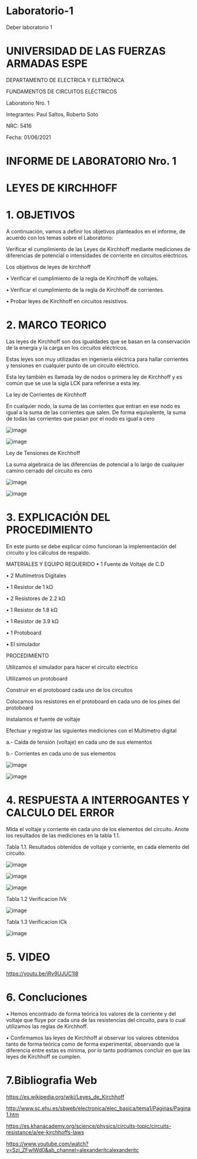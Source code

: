 # Laboratorio-1
Deber laboratorio 1

# UNIVERSIDAD DE LAS FUERZAS ARMADAS ESPE 
DEPARTAMENTO DE ELECTRICA Y ELETRÓNICA

FUNDAMENTOS DE CIRCUITOS ELÉCTRICOS

Laboratorio  Nro. 1

Integrantes: Paul Saltos, Roberto Soto

NRC: 5416

Fecha: 01/06/2021

 # INFORME DE LABORATORIO   Nro. 1
 
# LEYES DE KIRCHHOFF

# 1.	OBJETIVOS 

A continuación, vamos a definir los objetivos planteados en el informe, de acuerdo con los temas sobre el Laboratorio: 

Verificar el cumplimiento de las Leyes de Kirchhoff mediante mediciones de diferencias de potencial o intensidades de corriente en circuitos eléctricos.

Los objetivos de leyes de kirchhoff

•	Verificar el cumplimiento de la regla de Kirchhoff de voltajes. 

•	Verificar el cumplimiento de la regla de Kirchhoff de corrientes.

• Probar  leyes de Kirchhoff en circuitos resistivos. 

# 2.	MARCO TEORICO 

Las leyes de Kirchhoff son dos igualdades que se basan en la conservación de la energía y la carga en los circuitos eléctricos.

Estas leyes son muy utilizadas en ingeniería eléctrica para hallar corrientes y tensiones en cualquier punto de un circuito eléctrico. 

Esta ley también es llamada ley de nodos o primera ley de Kirchhoff y es común que se use la sigla LCK para referirse a esta ley. 

La ley de Corrientes de Kirchhoff 

En cualquier nodo, la suma de las corrientes que entran en ese nodo es igual a la suma de las corrientes que salen. De forma equivalente, la suma de todas las corrientes que pasan por el nodo es igual a cero
 
![image](https://user-images.githubusercontent.com/85178869/120420294-baccee00-c329-11eb-8336-90284ad47b04.png)

![image](https://user-images.githubusercontent.com/85178869/120421013-219ed700-c32b-11eb-9095-ca8f0b5968dd.png)

 Ley de Tensiones  de Kirchhoff
 
La suma algebraica de las diferencias de potencial a lo largo de cualquier camino cerrado del circuito es cero 

![image](https://user-images.githubusercontent.com/85178869/120421568-2adc7380-c32c-11eb-8cd6-52b2a811f3b7.png)

![image](https://user-images.githubusercontent.com/85178869/120421597-37f96280-c32c-11eb-9589-a64187cf2af2.png)

# 3.	EXPLICACIÓN DEL PROCEDIMIENTO 

En este punto se debe explicar cómo funcionan la implementación del circuito y los cálculos de respaldo.

MATERIALES Y EQUIPO REQUERIDO 
•	 1 Fuente de Voltaje de C.D

•	2 Multímetros Digitales 

•	1 Resistor de 1 kΩ

•	2 Resistores de 2.2 kΩ

•	1 Resistor de 1.8 kΩ

•	1 Resistor de 3.9 kΩ

•	1 Protoboard

•	El simulador  

PROCEDIMIENTO    

Utilizamos el simulador para hacer el circuito electrico 

Utilizamos un protoboard 

Construir en el protoboard cada uno de los circuitos

Colocamos los resistores en el protoboard en cada uno de los pines del protoboard 

Instalamos el fuente de voltaje 

 Efectuar y registrar las siguientes mediciones con el Multimetro digital 
 
 a.- Caída de tensión (voltaje) en cada uno de sus elementos 
 
 b.- Corrientes en cada uno de sus elementos

![image](https://user-images.githubusercontent.com/85178869/120425347-9e35b380-c333-11eb-8c1c-413828152e69.png)


![image](https://user-images.githubusercontent.com/85178869/120427144-ffab5180-c336-11eb-87ed-4b4ab5273d7d.png)

# 4. RESPUESTA A INTERROGANTES Y CALCULO DEL ERROR

Mida el voltaje y corriente en cada uno de los elementos del circuito. Anote los resultados de las mediciones en la tabla 1.1.

Tabla 1.1. Resultados obtenidos de voltaje y corriente, en cada elemento del circuito.

![image](https://user-images.githubusercontent.com/85178869/120465809-fbe1f400-c363-11eb-9de3-faedac9e657d.png)

![image](https://user-images.githubusercontent.com/85178869/120466007-3481cd80-c364-11eb-8351-988fbaf25ba9.png)

![image](https://user-images.githubusercontent.com/85178869/120466279-7dd21d00-c364-11eb-838f-7bf234f5da00.png)

Tabla 1.2  Verificacion  lVk


![image](https://user-images.githubusercontent.com/85178869/120467674-07361f00-c366-11eb-924a-a27f688c3812.png)

Tabla 1.3 Verificacion  lCk

![image](https://user-images.githubusercontent.com/85178869/120467444-d1913600-c365-11eb-9aa8-7caef1fa7ce9.png)


# 5. VIDEO

https://youtu.be/jRv9UJUC1l8

# 6. Concluciones 

•	Hemos encontrado de forma teórica los valores de la corriente y del voltaje que fluye por cada una de las resistencias del circuito, para lo cual utilizamos las reglas de Kirchhoff. 

•	Confirmamos las leyes de Kirchhoff al observar los valores obtenidos tanto de forma teórica como de forma experimental, observando que la diferencia entre estas es mínima, por lo tanto podríamos concluir en que las leyes de Kirchhoff se cumplen. 

# 7.Bibliografia Web

https://es.wikipedia.org/wiki/Leyes_de_Kirchhoff

http://www.sc.ehu.es/sbweb/electronica/elec_basica/tema1/Paginas/Pagina1.htm

https://es.khanacademy.org/science/physics/circuits-topic/circuits-resistance/a/ee-kirchhoffs-laws

https://www.youtube.com/watch?v=Szj_ZFwIWd0&ab_channel=alexanderitcalexanderitc

